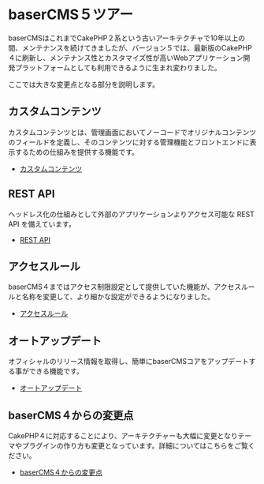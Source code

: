 # baserCMS５ツアー

baserCMSはこれまでCakePHP２系という古いアーキテクチャで10年以上の間、メンテナンスを続けてきましたが、バージョン５では、最新版のCakePHP４に刷新し、メンテナンス性とカスタマイズ性が高いWebアプリケーション開発プラットフォームとしても利用できるように生まれ変わりました。  

ここでは大きな変更点となる部分を説明します。

## カスタムコンテンツ
カスタムコンテンツとは、管理画面においてノーコードでオリジナルコンテンツのフィールドを定義し、そのコンテンツに対する管理機能とフロントエンドに表示するための仕組みを提供する機能です。

- [カスタムコンテンツ](./custom_content)

## REST API
ヘッドレス化の仕組みとして外部のアプリケーションよりアクセス可能な REST API を備えています。
- [REST API](./rest_api)

## アクセスルール
baserCMS４まではアクセス制限設定として提供していた機能が、アクセスルールと名称を変更して、より細かな設定ができるようになりました。
- [アクセスルール](./access_rule)

## オートアップデート
オフィシャルのリリース情報を取得し、簡単にbaserCMSコアをアップデートする事ができる機能です。
- [オートアップデート](./auto_update)

## baserCMS４からの変更点
CakePHP４に対応することにより、アーキテクチャーも大幅に変更となりテーマやプラグインの作り方も変更となっています。詳細についてはこちらをご覧ください。

- [baserCMS４からの変更点](../core/difference_from_basercms4)

　
